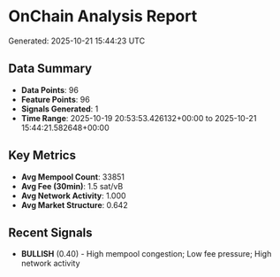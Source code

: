# OnChain Analysis Report
Generated: 2025-10-21 15:44:23 UTC

## Data Summary
- **Data Points**: 96
- **Feature Points**: 96
- **Signals Generated**: 1
- **Time Range**: 2025-10-19 20:53:53.426132+00:00 to 2025-10-21 15:44:21.582648+00:00

## Key Metrics
- **Avg Mempool Count**: 33851
- **Avg Fee (30min)**: 1.5 sat/vB
- **Avg Network Activity**: 1.000
- **Avg Market Structure**: 0.642

## Recent Signals
- **BULLISH** (0.40) - High mempool congestion; Low fee pressure; High network activity
